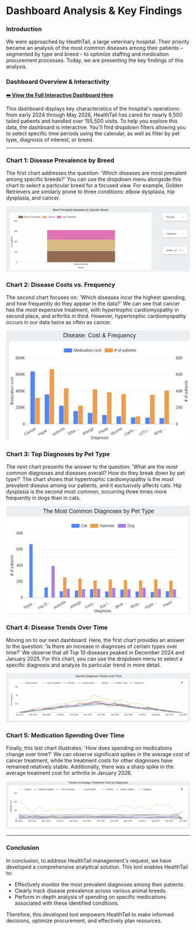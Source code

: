 # Dashboard Analysis & Key Findings

### Introduction
We were approached by HealthTail, a large veterinary hospital. Their priority became an analysis of the most common diseases among their patients – segmented by type and breed – to optimize staffing and medication procurement processes. Today, we are presenting the key findings of this analysis.

### Dashboard Overview & Interactivity

**[➡️ View the Full Interactive Dashboard Here](https://lookerstudio.google.com/reporting/2ee942e6-b8f9-43f1-98a1-f98f33bad7d3)**

This dashboard displays key characteristics of the hospital's operations: from early 2024 through May 2026, HealthTail has cared for nearly 9,500 tailed patients and handled over 155,500 visits. To help you explore this data, the dashboard is interactive. You'll find dropdown filters allowing you to select specific time periods using the calendar, as well as filter by pet type, diagnosis of interest, or breed.

---

### Chart 1: Disease Prevalence by Breed
The first chart addresses the question: 'Which diseases are most prevalent among specific breeds?' You can use the dropdown menu alongside this chart to select a particular breed for a focused view. For example, Golden Retrievers are similarly prone to three conditions: elbow dysplasia, hip dysplasia, and cancer.

![Chart 1: Disease Prevalence by Breed](chart1.png)

### Chart 2: Disease Costs vs. Frequency
The second chart focuses on: 'Which diseases incur the highest spending, and how frequently do they appear in the data?' We can see that cancer has the most expensive treatment, with hypertrophic cardiomyopathy in second place, and arthritis in third. However, hypertrophic cardiomyopathy occurs in our data twice as often as cancer.

![Chart 2: Disease Costs vs. Frequency](chart2.png)

### Chart 3: Top Diagnoses by Pet Type
The next chart presents the answer to the question: 'What are the most common diagnoses and diseases overall? How do they break down by pet type?' The chart shows that hypertrophic cardiomyopathy is the most prevalent disease among our patients, and it exclusively affects cats. Hip dysplasia is the second most common, occurring three times more frequently in dogs than in cats.

![Chart 3: Top Diagnoses by Pet Type](chart3.png)

### Chart 4: Disease Trends Over Time
Moving on to our next dashboard. Here, the first chart provides an answer to the question: 'Is there an increase in diagnoses of certain types over time?' We observe that all Top 10 diseases peaked in December 2024 and January 2025. For this chart, you can use the dropdown menu to select a specific diagnosis and analyze its particular trend in more detail.

![Chart 4: Disease Trends Over Time](chart4.png)

### Chart 5: Medication Spending Over Time
Finally, this last chart illustrates: 'How does spending on medications change over time?' We can observe significant spikes in the average cost of cancer treatment, while the treatment costs for other diagnoses have remained relatively stable. Additionally, there was a sharp spike in the average treatment cost for arthritis in January 2026.

![Chart 5: Medication Spending Over Time](chart5.png)

---

### Conclusion
In conclusion, to address HealthTail management's request, we have developed a comprehensive analytical solution. This tool enables HealthTail to:
* Effectively monitor the most prevalent diagnoses among their patients.
* Clearly track disease prevalence across various animal breeds.
* Perform in-depth analysis of spending on specific medications associated with these identified conditions.

Therefore, this developed tool empowers HealthTail to make informed decisions, optimize procurement, and effectively plan resources.
